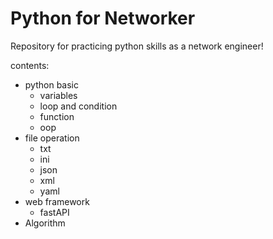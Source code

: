 # Python for Networker
Repository for practicing python skills as a network engineer!

contents:
- python basic
	* variables
	* loop and condition
	* function
	* oop
- file operation
	* txt
	* ini
	* json
	* xml
	* yaml
- web framework
	* fastAPI
- Algorithm
